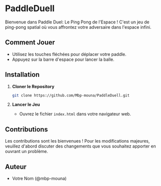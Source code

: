 # PaddleDuell
Bienvenue dans Paddle Duel: Le Ping Pong de l'Espace ! C'est un jeu de ping-pong spatial où vous affrontez votre adversaire dans l'espace infini.

## Comment Jouer

- Utilisez les touches fléchées pour déplacer votre paddle.
- Appuyez sur la barre d'espace pour lancer la balle.


## Installation

1. **Cloner le Repository**

    ```bash
    git clone https://github.com/Mbp-mouna/PaddleDuell.git
    ```

2. **Lancer le Jeu**
    - Ouvrez le fichier `index.html` dans votre navigateur web.

## Contributions

Les contributions sont les bienvenues ! Pour les modifications majeures, veuillez d'abord discuter des changements que vous souhaitez apporter en ouvrant un problème.

## Auteur

- Votre Nom (@mbp-mouna) 

